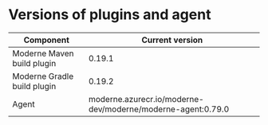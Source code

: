 # Versions of plugins and agent

| Component                   | Current version                                             |
| --------------------------- | ----------------------------------------------------------- |
| Moderne Maven build plugin  | 0.19.1                                                      |
| Moderne Gradle build plugin | 0.19.2                                                      |
| Agent                       | moderne.azurecr.io/moderne-dev/moderne/moderne-agent:0.79.0 |
